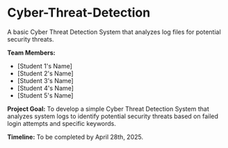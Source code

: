 # Cyber-Threat-Detection
A basic Cyber Threat Detection System that analyzes log files for potential security threats.

**Team Members:**
- [Student 1's Name]
- [Student 2's Name]
- [Student 3's Name]
- [Student 4's Name]
- [Student 5's Name]

**Project Goal:**
To develop a simple Cyber Threat Detection System that analyzes system logs to identify potential security threats based on failed login attempts and specific keywords.

**Timeline:**
To be completed by April 28th, 2025.
